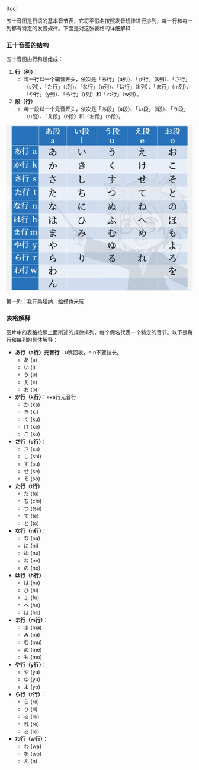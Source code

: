 [toc]

五十音图是日语的基本音节表，它将平假名按照发音规律进行排列，每一行和每一列都有特定的发音规律。下面是对这张表格的详细解释：

### 五十音图的结构

五十音图由行和段组成：

1. **行（列）**：
   - 每一行以一个辅音开头，依次是「あ行」（a列）、「か行」（k列）、「さ行」（s列）、「た行」（t列）、「な行」（n列）、「は行」（h列）、「ま行」（m列）、「や行」（y列）、「ら行」（r列）和「わ行」（w列）。
2. **段（行）**：
   - 每一段以一个元音开头，依次是「あ段」（a段）、「い段」（i段）、「う段」（u段）、「え段」（e段）和「お段」（o段）。

![image-20240612000056183](./../_pic_/image-20240612000056183.png)

第一列：我开桑塔纳，蛤蟆也来玩

### 表格解释

图片中的表格按照上面所述的规律排列，每个假名代表一个特定的音节。以下是每行和每列的具体解释：

- **あ行（a行）元音行**：u嘴回收，e,o不要拉长。
  - あ (a)
  - い (i)
  - う (u)
  - え (e)
  - お (o)
- **か行（k行）**：k+a行元音行
  - か (ka)
  - き (ki)
  - く (ku)
  - け (ke)
  - こ (ko)
- **さ行（s行）**：
  - さ (sa)
  - し (shi)
  - す (su)
  - せ (se)
  - そ (so)
- **た行（t行）**：
  - た (ta)
  - ち (chi)
  - つ (tsu)
  - て (te)
  - と (to)
- **な行（n行）**：
  - な (na)
  - に (ni)
  - ぬ (nu)
  - ね (ne)
  - の (no)
- **は行（h行）**：
  - は (ha)
  - ひ (hi)
  - ふ (fu)
  - へ (he)
  - ほ (ho)
- **ま行（m行）**：
  - ま (ma)
  - み (mi)
  - む (mu)
  - め (me)
  - も (mo)
- **や行（y行）**：
  - や (ya)
  - ゆ (yu)
  - よ (yo)
- **ら行（r行）**：
  - ら (ra)
  - り (ri)
  - る (ru)
  - れ (re)
  - ろ (ro)
- **わ行（w行）**：
  - わ (wa)
  - を (wo)
  - ん (n)